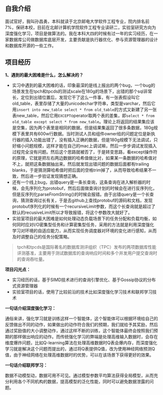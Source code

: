 ## 自我介绍

面试官好，我叫孙昌勇，本科就读于北京邮电大学软件工程专业，院内排名前7%，保研本校，目前在北邮计算机学院软件工程专业读研二，实验室研究方向为深度强化学习，项目是做算法的。我在本科大四的时候有过一年的实习经历，在一家数据库公司做数据库底层开发，主要贡献是执行器优化、参与资源管理器的设计和数据库开源的一些工作。



## 项目经历

**1、遇到的最大困难是什么，怎么解决的？**

* 实习中遇到的最大困难的话，印象最深的是线上报出的两个bug，一个bug的场景发生在tpch和tpcds的测试scale在180g的场景下，出错的那个sql非常长，定位到出错位置后，发现它干了这么一件事，有一张表假设叫它old_table，表里存储了大量的unicodechar字符串，类型是varchar，然后它用`insert into new_table select * from old_table`的方式又新建了另一张表new_table，然后它用`EXCEPT`operator取两个表的差集，即`select * from old_table except select * from new_table`。理论上将返回的结果集应该是空集，因为两个表里是相同的数据。但是结果集返回了很多条数据，180g规模下表里共有600w行数据。当时测试人员和组件owner给的问题定位是新执行器的插入功能出错了，没有插入正确的数据，但是180g规模下无法调试，只好缩小问题规模，这样才能在自己的mac上调试嘛，然后一步步调试发现插入过程完全没有问题。然后这个思路就被否了，于是转变思路，看except操作符的原理，它就是把左右两边数据的哈希值做比对，如果某一条数据的哈希值对不上，就把这条数据抽出来。然后就发现出错问题的数据后面都有trailing blanks，于是猜测算哈希值时把后面的空格trim掉了，从而导致哈希结果不一致，然后进一步验证发现猜想正确。
* 还有一个线上bug，出错query是一条长查询，这条查询在进入解析器的时候，会先序列化为protobuf，然后后面做查询计划的时候会在进行反序列化，但是反序列化parseFromString()的时候会报错。由于出错query是一个长查询，猜测查询过长有关，于是去github上查找protobuf的源码和文档，发现protobuf序列化的时候有一个recursiveLimit参数，而这个长查询就是超过了默认的recusiveLimit所以才导致报错，将这个参数改大就好了。
* 实验室项目的最大困难是如何处理动态负载场景下的任务分配和负载均衡，如何同时应对I/O密集型任务和计算密集型任务，采用的方法就是利用深度强化学习对环境的自适应能力，从而实现任务调度器对环境的变化进行感知，从而及时调整自己的任务分配策略。

> tpch和tpcds是国际著名的数据库测评组织（TPC）发布的两项数据库性能评测基准，主要用于测试数据库的查询响应时间和多个并发用户提交查询时的查询吞吐量。



**项目闪光点：**

* 实习经历的话，基于SIMD技术进行的查询引擎优化、基于Gossip协议的分布式资源管理器
* 实验室项目的话，使用了比较前沿的技术比如深度强化学习技术和联邦学习技术



**一句话介绍深度强化学习：**

通俗来讲，强化学习就是训练这样一个智能体，这个智能体可以根据环境给自己的反馈做出不同的动作，如果做出的动作符合我们的预期，我们就给予其奖励，然后通过奖励值的大小调整动作，通过这样不断的训练，这个智能体最终会按照我们预期的那样做出响应的动作。而传统强化学习的弊端是处理高维输入数据时，会存在维度爆炸问题，比如Q-learning算法在处理高维数据时Q表会爆内存，而深度强化学习就是解决这个问题而提出的，通过将Q表提供Q值，改为使用神经网络预测Q值，由于神经网络在处理高维数据时的优势，可以在该场景下获得更好的效果。



**一句话介绍联邦学习：**

数据不动模型动，数据可用不可见。通过模型参数平均算法获得全局模型，从而充分利用各个不同机构的数据，提高模型的泛化性能，同时可以避免数据泄露的问题。

